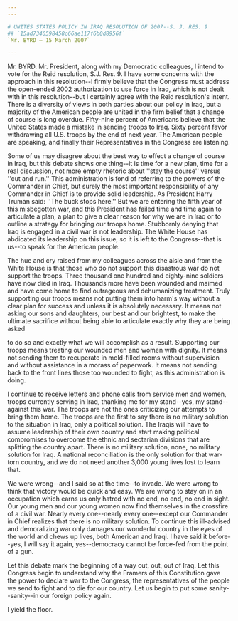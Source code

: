 ```yaml
---
---

# UNITES STATES POLICY IN IRAQ RESOLUTION OF 2007--S. J. RES. 9
## `15ad7346598458c66ae117f6b0d8956f`
`Mr. BYRD — 15 March 2007`

---
```



Mr. BYRD. Mr. President, along with my Democratic colleagues, I 
intend to vote for the Reid resolution, S.J. Res. 9. I have some 
concerns with the approach in this resolution--I firmly believe that 
the Congress must address the open-ended 2002 authorization to use 
force in Iraq, which is not dealt with in this resolution--but I 
certainly agree with the Reid resolution's intent. There is a diversity 
of views in both parties about our policy in Iraq, but a majority of 
the American people are united in the firm belief that a change of 
course is long overdue. Fifty-nine percent of Americans believe that 
the United States made a mistake in sending troops to Iraq. Sixty 
percent favor withdrawing all U.S. troops by the end of next year. The 
American people are speaking, and finally their Representatives in the 
Congress are listening.

Some of us may disagree about the best way to effect a change of 
course in Iraq, but this debate shows one thing--it is time for a new 
plan, time for a real discussion, not more empty rhetoric about ''stay 
the course'' versus ''cut and run.'' This administration is fond of 
referring to the powers of the Commander in Chief, but surely the most 
important responsibility of any Commander in Chief is to provide solid 
leadership. As President Harry Truman said: ''The buck stops here.'' 
But we are entering the fifth year of this misbegotten war, and this 
President has failed time and time again to articulate a plan, a plan 
to give a clear reason for why we are in Iraq or to outline a strategy 
for bringing our troops home. Stubbornly denying that Iraq is engaged 
in a civil war is not leadership. The White House has abdicated its 
leadership on this issue, so it is left to the Congress--that is us--to 
speak for the American people.


The hue and cry raised from my colleagues across the aisle and from 
the White House is that those who do not support this disastrous war do 
not support the troops. Three thousand one hundred and eighty-nine 
soldiers have now died in Iraq. Thousands more have been wounded and 
maimed and have come home to find outrageous and dehumanizing 
treatment. Truly supporting our troops means not putting them into 
harm's way without a clear plan for success and unless it is absolutely 
necessary. It means not asking our sons and daughters, our best and our 
brightest, to make the ultimate sacrifice without being able to 
articulate exactly why they are being asked


to do so and exactly what we will accomplish as a result. Supporting 
our troops means treating our wounded men and women with dignity. It 
means not sending them to recuperate in mold-filled rooms without 
supervision and without assistance in a morass of paperwork. It means 
not sending back to the front lines those too wounded to fight, as this 
administration is doing.

I continue to receive letters and phone calls from service men and 
women, troops currently serving in Iraq, thanking me for my stand--yes, 
my stand--against this war. The troops are not the ones criticizing our 
attempts to bring them home. The troops are the first to say there is 
no military solution to the situation in Iraq, only a political 
solution. The Iraqis will have to assume leadership of their own 
country and start making political compromises to overcome the ethnic 
and sectarian divisions that are splitting the country apart. There is 
no military solution, none, no military solution for Iraq. A national 
reconciliation is the only solution for that war-torn country, and we 
do not need another 3,000 young lives lost to learn that.

We were wrong--and I said so at the time--to invade. We were wrong to 
think that victory would be quick and easy. We are wrong to stay on in 
an occupation which earns us only hatred with no end, no end, no end in 
sight. Our young men and our young women now find themselves in the 
crossfire of a civil war. Nearly every one--nearly every one--except 
our Commander in Chief realizes that there is no military solution. To 
continue this ill-advised and demoralizing war only damages our 
wonderful country in the eyes of the world and chews up lives, both 
American and Iraqi. I have said it before--yes, I will say it again, 
yes--democracy cannot be force-fed from the point of a gun.

Let this debate mark the beginning of a way out, out, out of Iraq. 
Let this Congress begin to understand why the Framers of this 
Constitution gave the power to declare war to the Congress, the 
representatives of the people we send to fight and to die for our 
country. Let us begin to put some sanity--sanity--in our foreign policy 
again.

I yield the floor.